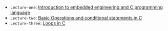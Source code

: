 - `Lecture-one`: [Introduction to embedded engineering and C programming language](https://google-developers-sohag.github.io//Embedded-Systems-Roadmap/lecture-one/raw-docs/lecture-one.html)
- `Lecture-two`: [Basic Operations and conditional statements in C](https://google-developers-sohag.github.io//Embedded-Systems-Roadmap/lecture-two/raw-docs/lecture-two.html)
- `Lecture-three`: [Loops in C](https://google-developers-sohag.github.io//Embedded-Systems-Roadmap/lecture-three/raw-docs/lecture-three.html)
